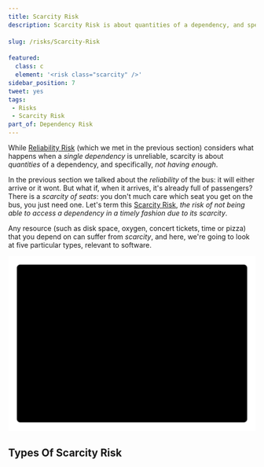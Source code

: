 ```yaml
---
title: Scarcity Risk
description: Scarcity Risk is about quantities of a dependency, and specifically, not having enough.

slug: /risks/Scarcity-Risk

featured: 
  class: c
  element: '<risk class="scarcity" />'
sidebar_position: 7
tweet: yes
tags: 
 - Risks
 - Scarcity Risk
part_of: Dependency Risk
---
```


<RiskIntro fm={frontMatter} />

While [Reliability Risk](/tags/Reliability-Risk) (which we met in the previous section) considers what happens when a _single dependency_ is unreliable, scarcity is about _quantities_ of a dependency, and specifically, _not having enough_.  <!-- tweet-end -->

In the previous section we talked about the _reliability_ of the bus:  it will either arrive or it wont.  But what if, when it arrives, it's already full of passengers?  There is a _scarcity of seats_:  you don't much care which seat you get on the bus, you just need one.  Let's term this [Scarcity Risk](/tags/Scarcity-Risk), _the risk of not being able to access a dependency in a timely fashion due to its scarcity_.  

Any resource (such as disk space, oxygen, concert tickets, time or pizza) that you depend on can suffer from _scarcity_,  and here, we're going to look at five particular types, relevant to software.<!-- tweet-end -->

![Scarcity Risk and its variations](/img/generated/risks/scarcity/scarcity-risks.svg)

## Types Of Scarcity Risk

<TagList tag="Scarcity Risk" filter="risks/Dependency-Risks/Scarcity-Risks" /> 
